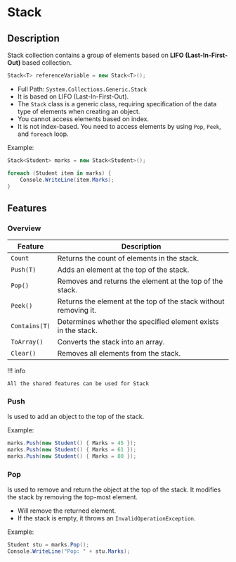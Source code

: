 # Stack

## Description

Stack collection contains a group of elements based on **LIFO (Last-In-First-Out)** based collection.

```csharp
Stack<T> referenceVariable = new Stack<T>();
```

- Full Path: `System.Collections.Generic.Stack`
- It is based on LIFO (Last-In-First-Out).
- The `Stack` class is a generic class, requiring specification of the data type of elements when creating an object.
- You cannot access elements based on index.
- It is not index-based. You need to access elements by using `Pop`, `Peek`, and `foreach` loop.

Example:

```csharp
Stack<Student> marks = new Stack<Student>();

foreach (Student item in marks) {
    Console.WriteLine(item.Marks);
}
```

## Features

### Overview

| Feature       | Description                                                      |
|---------------|------------------------------------------------------------------|
| `Count`       | Returns the count of elements in the stack.                      |
| `Push(T)`     | Adds an element at the top of the stack.                         |
| `Pop()`       | Removes and returns the element at the top of the stack.         |
| `Peek()`      | Returns the element at the top of the stack without removing it. |
| `Contains(T)` | Determines whether the specified element exists in the stack.    |
| `ToArray()`   | Converts the stack into an array.                                |
| `Clear()`     | Removes all elements from the stack.                             |

!!! info

    All the shared features can be used for Stack

### Push

Is used to add an object to the top of the stack.

Example:

```csharp
marks.Push(new Student() { Marks = 45 });
marks.Push(new Student() { Marks = 61 });
marks.Push(new Student() { Marks = 80 });
```

### Pop

Is used to remove and return the object at the top of the stack.
It modifies the stack by removing the top-most element.

- Will remove the returned element.
- If the stack is empty, it throws an `InvalidOperationException`.

Example:

```csharp
Student stu = marks.Pop();
Console.WriteLine("Pop: " + stu.Marks);
```
